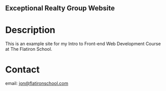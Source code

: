 Exceptional Realty Group Website
---

# Description

This is an example site for my Intro to Front-end Web Development Course at The Flatiron School.

# Contact

email: jon@flatironschool.com
